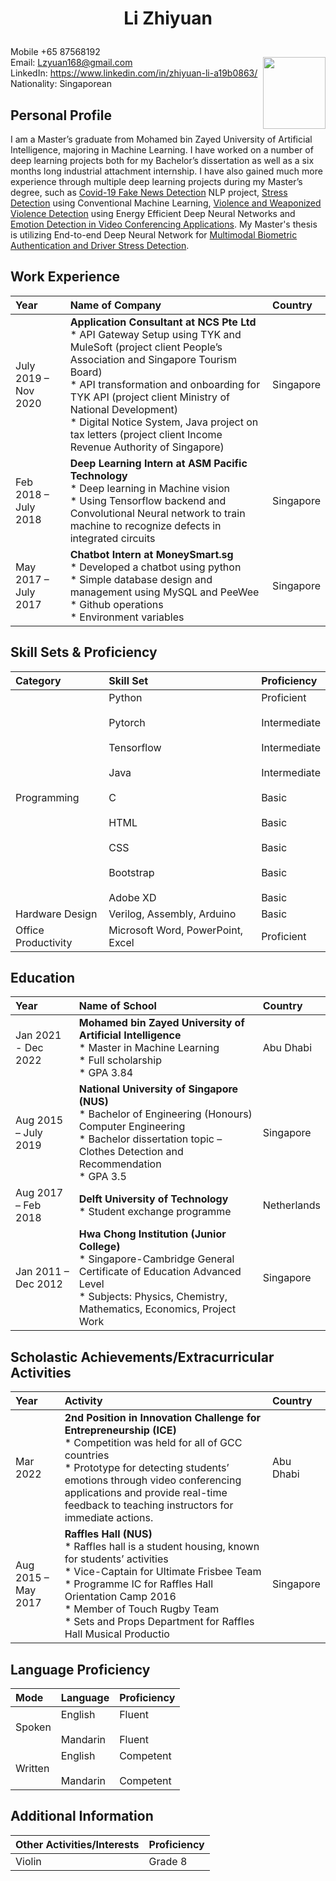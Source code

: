 # <p align="center"> Li Zhiyuan </p>  
Mobile +65 87568192 <br/>                        <img align="right" src="https://github.com/lzyuan168/lzyuan168.github.io/blob/main/scan3.jpg" height=115 width=100>
Email: Lzyuan168@gmail.com <br/>
LinkedIn: https://www.linkedin.com/in/zhiyuan-li-a19b0863/ <br/> 
Nationality: Singaporean


## Personal Profile

I am a Master’s graduate from Mohamed bin Zayed University of Artificial Intelligence, majoring in Machine Learning. I have worked on a number of deep learning projects both for my Bachelor’s dissertation as well as a six months long industrial attachment internship. I have also gained much more experience through multiple deep learning projects during my Master’s degree, such as [Covid-19 Fake News Detection](https://github.com/lzyuan168/fake_news_detection) NLP project, [Stress Detection](https://github.com/lzyuan168/stress_detection_through_ood) using Conventional Machine Learning, [Violence and Weaponized Violence Detection](https://github.com/lzyuan168/Violence_Detection) using Energy Efficient Deep Neural Networks and [Emotion Detection in Video Conferencing Applications](https://github.com/lzyuan168/Emotion-Recognition). My Master's thesis is utilizing End-to-end Deep Neural Network for [Multimodal Biometric Authentication and Driver Stress Detection](https://github.com/lzyuan168/multimodal_biometric_authentication).


## Work Experience

| Year 	| Name of Company 	| Country 	|
|:---	|:---	|:---	|
| July 2019 – Nov 2020 	| **Application Consultant at NCS Pte Ltd**<br> * API Gateway Setup using TYK and MuleSoft (project client People’s Association and Singapore Tourism Board)<br> * API transformation and onboarding for TYK API (project client Ministry of National Development)<br> * Digital Notice System, Java project on tax letters (project client Income Revenue Authority of Singapore)<br>  	| Singapore 	|
| Feb 2018 – July 2018 	| **Deep Learning Intern at ASM Pacific Technology**<br> * Deep learning in Machine vision<br> * Using Tensorflow backend and Convolutional Neural network to train machine to recognize defects in integrated circuits<br>  	| Singapore 	|
| May 2017 – July 2017 	| **Chatbot Intern at MoneySmart.sg**<br> * Developed a chatbot using python<br> * Simple database design and management using MySQL and PeeWee<br> * Github operations<br> * Environment variables 	| Singapore 	|


## Skill Sets & Proficiency

| Category 	| Skill Set 	| Proficiency 	|
|:---	|:---	|:---	|
| Programming 	| Python<br>   <br>Pytorch<br>   <br>Tensorflow<br>   <br>Java<br>   <br>C<br>   <br>HTML<br>   <br>CSS<br>   <br>Bootstrap<br>   <br>Adobe   XD 	| Proficient<br>   <br>Intermediate<br>   <br>Intermediate<br>   <br>Intermediate<br>   <br>Basic<br>   <br>Basic<br>   <br>Basic<br>   <br>Basic<br>   <br>Basic 	|
| Hardware Design 	| Verilog,   Assembly, Arduino 	| Basic 	|
| Office Productivity 	| Microsoft   Word, PowerPoint, Excel 	| Proficient 	|


## Education

| Year 	| Name of School 	| Country 	|
|:---	|:---	| :---	|
| Jan 2021 - Dec 2022 	| **Mohamed bin Zayed University of Artificial Intelligence**<br> * Master in Machine Learning<br> * Full scholarship<br> * GPA 3.84<br> 	| Abu Dhabi 	|
| Aug 2015 – July 2019 	| **National University of Singapore (NUS)**<br> * Bachelor of Engineering (Honours) Computer Engineering<br> * Bachelor dissertation topic – Clothes Detection and Recommendation<br> * GPA 3.5<br> 	|           Singapore 	|
| Aug 2017 – Feb 2018 	| **Delft University of Technology**<br/> * Student exchange programme<br>  	| Netherlands 	|
| Jan 2011 – Dec 2012 	| **Hwa Chong Institution (Junior College)**<br> * Singapore-Cambridge General Certificate of Education Advanced Level<br> * Subjects: Physics, Chemistry, Mathematics, Economics, Project Work<br>  	|           Singapore 	|


## Scholastic Achievements/Extracurricular Activities

| Year 	| Activity 	| Country 	|
|:---	|:---	|:---	|
| Mar 2022 	| **2nd Position in Innovation Challenge for Entrepreneurship (ICE)**<br> * Competition was held for all of GCC countries<br> * Prototype for detecting students’ emotions through video conferencing applications and provide real-time feedback to teaching instructors for immediate actions.<br>  	| Abu Dhabi 	|
| Aug 2015 – May 2017 	| **Raffles Hall (NUS)**<br> * Raffles hall is a student housing, known for students’ activities<br> * Vice-Captain for Ultimate Frisbee Team<br> * Programme IC for Raffles Hall Orientation Camp 2016<br> * Member of Touch Rugby Team<br> * Sets and Props Department for Raffles Hall Musical Productio 	|           Singapore 	|


## Language Proficiency

| Mode 	| Language 	| Proficiency 	|
|:---	|:---	|:---	|
| Spoken 	| English<br>   <br>Mandarin 	| Fluent<br>   <br>Fluent 	|
| Written 	| English<br>   <br>Mandarin 	| Competent<br>   <br>Competent 	|


## Additional Information

| Other Activities/Interests | Proficiency |
|:--- |:--- |
| Violin | Grade 8 |
